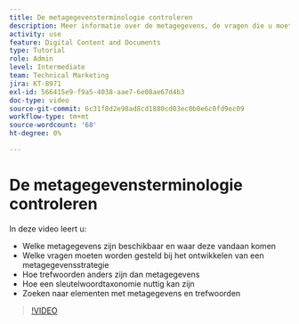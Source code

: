 ```yaml
---
title: De metagegevensterminologie controleren
description: Meer informatie over de metagegevens, de vragen die u moet stellen bij het ontwikkelen van een metagegevensstrategie en meer in [!UICONTROL Workfront DAM].
activity: use
feature: Digital Content and Documents
type: Tutorial
role: Admin
level: Intermediate
team: Technical Marketing
jira: KT-8971
exl-id: 566415e9-f9a5-4038-aae7-6e08ae67d4b3
doc-type: video
source-git-commit: 6c31f8d2e98ad8cd1880cd03ec0b0e6c0fd9ec09
workflow-type: tm+mt
source-wordcount: '68'
ht-degree: 0%

---
```


# De metagegevensterminologie controleren

In deze video leert u:

* Welke metagegevens zijn beschikbaar en waar deze vandaan komen
* Welke vragen moeten worden gesteld bij het ontwikkelen van een metagegevensstrategie
* Hoe trefwoorden anders zijn dan metagegevens
* Hoe een sleutelwoordtaxonomie nuttig kan zijn
* Zoeken naar elementen met metagegevens en trefwoorden

>[!VIDEO](https://video.tv.adobe.com/v/335234/?quality=12&learn=on)

